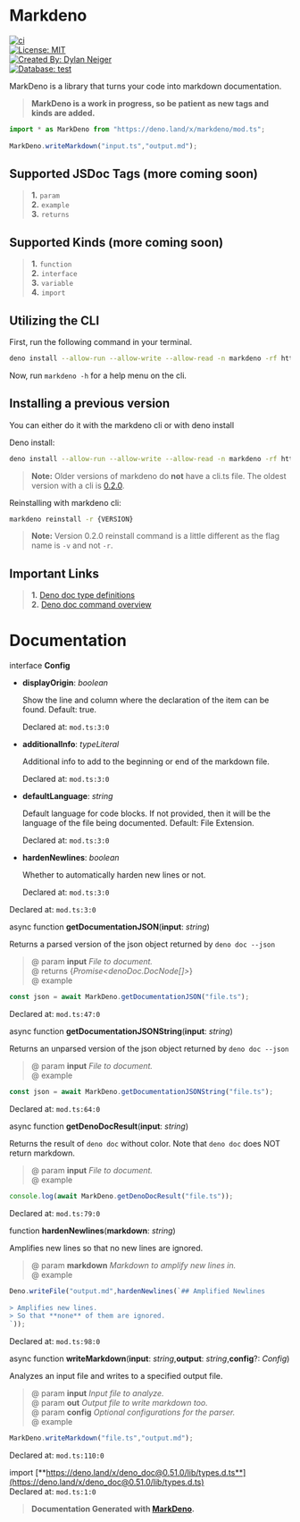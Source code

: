 # Markdeno  
  
[![ci](https://github.com/ThatGhostYT/markdeno/actions/workflows/ci.yml/badge.svg)](https://github.com/ThatGhostYT/markdeno/actions/workflows/ci.yml)  
[![License: MIT](https://img.shields.io/badge/license-MIT-blue.svg)](https://opensource.org/licenses/MIT)  
[![Created By: Dylan Neiger](https://img.shields.io/badge/created%20by-ThatGhost-yellow)](https://github.com/ThatGhostYT)  
[![Database: test](https://database.claydb.repl.co/test/badge)](https://claydb.repl.co)
  
MarkDeno is a library that turns your code into markdown documentation.  
  
> **MarkDeno is a work in progress, so be patient as new tags and kinds are added.**  
  
```ts  
import * as MarkDeno from "https://deno.land/x/markdeno/mod.ts";  
  
MarkDeno.writeMarkdown("input.ts","output.md");  
```  
  
## Supported JSDoc Tags (more coming soon)  
  
> **1.** `param`  
> **2.** `example`  
> **3.** `returns`  
  
## Supported Kinds (more coming soon)  
  
> **1.** `function`  
> **2.** `interface`  
> **3.** `variable`  
> **4.** `import`  
  
## Utilizing the CLI  
  
First, run the following command in your terminal.  
  
```sh  
deno install --allow-run --allow-write --allow-read -n markdeno -rf https://deno.land/x/markdeno/cli.ts  
```  
  
Now, run `markdeno -h` for a help menu on the cli.  
  
## Installing a previous version  
  
You can either do it with the markdeno cli or with deno install  
  
Deno install:  
  
```sh  
deno install --allow-run --allow-write --allow-read -n markdeno -rf https://deno.land/x/markdeno@v{VERSION}/cli.ts  
```  
  
> **Note:** Older versions of markdeno do **not** have a cli.ts file. The oldest version with a cli is [0.2.0](https://deno.land/x/markdeno@v0.2.0).  
  
Reinstalling with markdeno cli:  
  
```sh  
markdeno reinstall -r {VERSION}  
```  
  
> **Note:** Version 0.2.0 reinstall command is a little different as the flag name is `-v` and not `-r`.  
  
## Important Links  
  
> **1.** [Deno doc type definitions](https://deno.land/x/deno_doc@0.51.0/lib/types.d.ts)  
> **2.** [Deno doc command overview](https://deno.land/manual/tools/documentation_generator)  
  
# Documentation  
  
interface **Config**  
  
- **displayOrigin**: *boolean*  
  
    Show the line and column where the declaration of the item can be found. Default: true.  
  
    Declared at: `mod.ts:3:0`  
  
- **additionalInfo**: *typeLiteral*  
  
    Additional info to add to the beginning or end of the markdown file.  
  
    Declared at: `mod.ts:3:0`  
  
- **defaultLanguage**: *string*  
  
    Default language for code blocks. If not provided, then it will be the language of the file being documented. Default: File Extension.  
  
    Declared at: `mod.ts:3:0`  
  
- **hardenNewlines**: *boolean*  
  
    Whether to automatically harden new lines or not.  
  
    Declared at: `mod.ts:3:0`  
  
Declared at: `mod.ts:3:0`  
  
async function **getDocumentationJSON**(**input**: *string*)  
  
Returns a parsed version of the json object returned by `deno doc --json`  
> @ param **input** *File to document.*  
> @ returns {*Promise<denoDoc.DocNode[]>*}  
> @ example  
  
```ts  
const json = await MarkDeno.getDocumentationJSON("file.ts");  
```  
  
Declared at: `mod.ts:47:0`  
  
async function **getDocumentationJSONString**(**input**: *string*)  
  
Returns an unparsed version of the json object returned by `deno doc --json`  
> @ param **input** *File to document.*  
> @ example  
  
```ts  
const json = await MarkDeno.getDocumentationJSONString("file.ts");  
```  
  
Declared at: `mod.ts:64:0`  
  
async function **getDenoDocResult**(**input**: *string*)  
  
Returns the result of `deno doc` without color. Note that `deno doc` does NOT return markdown.  
> @ param **input** *File to document.*  
> @ example  
  
```ts  
console.log(await MarkDeno.getDenoDocResult("file.ts"));  
```  
  
Declared at: `mod.ts:79:0`  
  
function **hardenNewlines**(**markdown**: *string*)  
  
Amplifies new lines so that no new lines are ignored.  
> @ param **markdown** *Markdown to amplify new lines in.*  
> @ example  
  
```ts  
Deno.writeFile("output.md",hardenNewlines(`## Amplified Newlines  
  
> Amplifies new lines.  
> So that **none** of them are ignored.  
`));  
```  
  
Declared at: `mod.ts:98:0`  
  
async function **writeMarkdown**(**input**: *string*,**output**: *string*,**config**?: *Config*)  
  
Analyzes an input file and writes to a specified output file.  
> @ param **input** *Input file to analyze.*  
> @ param **out** *Output file to write markdown too.*  
> @ param **config** *Optional configurations for the parser.*  
> @ example  
  
```ts  
MarkDeno.writeMarkdown("file.ts","output.md");  
```  
  
Declared at: `mod.ts:110:0`  
  
import [**https://deno.land/x/deno_doc@0.51.0/lib/types.d.ts**](https://deno.land/x/deno_doc@0.51.0/lib/types.d.ts)  
Declared at: `mod.ts:1:0`  
  
> **Documentation Generated with [MarkDeno](https://deno.land/x/markdeno).**  
